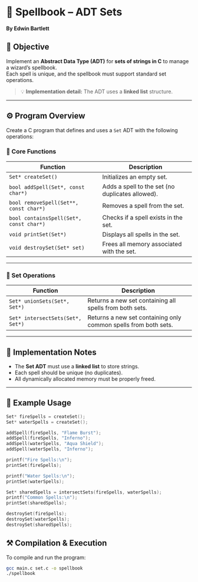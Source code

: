 # 🧙 Spellbook – ADT Sets  
**By Edwin Bartlett**

## 🎯 Objective  
Implement an **Abstract Data Type (ADT)** for **sets of strings in C** to manage a wizard’s spellbook.  
Each spell is unique, and the spellbook must support standard set operations.  

> 💡 **Implementation detail:** The ADT uses a **linked list** structure.

---

## ⚙️ Program Overview  
Create a C program that defines and uses a `Set` ADT with the following operations:

### 🧩 Core Functions

| Function | Description |
|-----------|--------------|
| `Set* createSet()` | Initializes an empty set. |
| `bool addSpell(Set*, const char*)` | Adds a spell to the set (no duplicates allowed). |
| `bool removeSpell(Set**, const char*)` | Removes a spell from the set. |
| `bool containsSpell(Set*, const char*)` | Checks if a spell exists in the set. |
| `void printSet(Set*)` | Displays all spells in the set. |
| `void destroySet(Set* set)` | Frees all memory associated with the set. |

---

### 🔮 Set Operations

| Function | Description |
|-----------|--------------|
| `Set* unionSets(Set*, Set*)` | Returns a new set containing all spells from both sets. |
| `Set* intersectSets(Set*, Set*)` | Returns a new set containing only common spells from both sets. |

---

## 🧰 Implementation Notes
- The **Set ADT** must use a **linked list** to store strings.  
- Each spell should be unique (no duplicates).  
- All dynamically allocated memory must be properly freed.  

---

## 🧪 Example Usage
```c
Set* fireSpells = createSet();
Set* waterSpells = createSet();

addSpell(fireSpells, "Flame Burst");
addSpell(fireSpells, "Inferno");
addSpell(waterSpells, "Aqua Shield");
addSpell(waterSpells, "Inferno");

printf("Fire Spells:\n");
printSet(fireSpells);

printf("Water Spells:\n");
printSet(waterSpells);

Set* sharedSpells = intersectSets(fireSpells, waterSpells);
printf("Common Spells:\n");
printSet(sharedSpells);

destroySet(fireSpells);
destroySet(waterSpells);
destroySet(sharedSpells);
```

## ⚒️ Compilation & Execution
To compile and run the program:
```bash
gcc main.c set.c -o spellbook
./spellbook
```